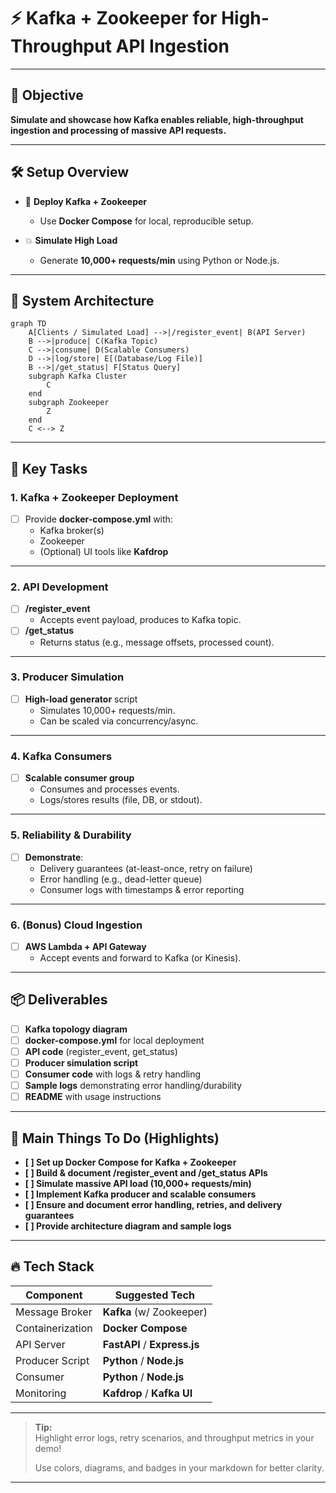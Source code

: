 # ⚡ Kafka + Zookeeper for High-Throughput API Ingestion

---

## 🎯 **Objective**
**Simulate and showcase how Kafka enables reliable, high-throughput ingestion and processing of massive API requests.**

---

## 🛠️ **Setup Overview**

- 🐳 **Deploy Kafka + Zookeeper**  
  - Use **Docker Compose** for local, reproducible setup.

- 💥 **Simulate High Load**  
  - Generate **10,000+ requests/min** using Python or Node.js.

---

## 🔗 **System Architecture**

```mermaid
graph TD
    A[Clients / Simulated Load] -->|/register_event| B(API Server)
    B -->|produce| C(Kafka Topic)
    C -->|consume| D(Scalable Consumers)
    D -->|log/store| E[(Database/Log File)]
    B -->|/get_status| F[Status Query]
    subgraph Kafka Cluster
        C
    end
    subgraph Zookeeper
        Z
    end
    C <--> Z
```

---

## 🚦 **Key Tasks**

### 1. **Kafka + Zookeeper Deployment**
- [ ] Provide **docker-compose.yml** with:
  - Kafka broker(s)
  - Zookeeper
  - (Optional) UI tools like **Kafdrop**

---

### 2. **API Development**
- [ ] **/register_event**  
  - Accepts event payload, produces to Kafka topic.
- [ ] **/get_status**  
  - Returns status (e.g., message offsets, processed count).

---

### 3. **Producer Simulation**
- [ ] **High-load generator** script  
  - Simulates 10,000+ requests/min.
  - Can be scaled via concurrency/async.

---

### 4. **Kafka Consumers**
- [ ] **Scalable consumer group**  
  - Consumes and processes events.
  - Logs/stores results (file, DB, or stdout).

---

### 5. **Reliability & Durability**
- [ ] **Demonstrate**:
  - Delivery guarantees (at-least-once, retry on failure)
  - Error handling (e.g., dead-letter queue)
  - Consumer logs with timestamps & error reporting

---

### 6. **(Bonus) Cloud Ingestion**
- [ ] **AWS Lambda + API Gateway**  
  - Accept events and forward to Kafka (or Kinesis).

---

## 📦 **Deliverables**

- [ ] **Kafka topology diagram**
- [ ] **docker-compose.yml** for local deployment
- [ ] **API code** (register_event, get_status)
- [ ] **Producer simulation script**
- [ ] **Consumer code** with logs & retry handling
- [ ] **Sample logs** demonstrating error handling/durability
- [ ] **README** with usage instructions

---

## 🌈 **Main Things To Do (Highlights)**

- **[ ] Set up Docker Compose for Kafka + Zookeeper**
- **[ ] Build & document /register_event and /get_status APIs**
- **[ ] Simulate massive API load (10,000+ requests/min)**
- **[ ] Implement Kafka producer and scalable consumers**
- **[ ] Ensure and document error handling, retries, and delivery guarantees**
- **[ ] Provide architecture diagram and sample logs**

---

## 🔥 **Tech Stack**

| Component        | Suggested Tech                |
|------------------|------------------------------|
| Message Broker   | **Kafka** (w/ Zookeeper)     |
| Containerization | **Docker Compose**           |
| API Server       | **FastAPI** / **Express.js** |
| Producer Script  | **Python** / **Node.js**     |
| Consumer         | **Python** / **Node.js**     |
| Monitoring       | **Kafdrop** / **Kafka UI**   |

---

> **Tip:**  
> Highlight error logs, retry scenarios, and throughput metrics in your demo!
>  
> Use colors, diagrams, and badges in your markdown for better clarity.

---